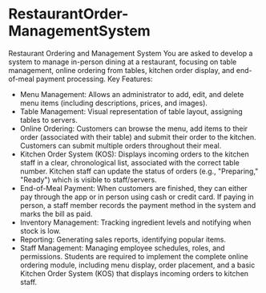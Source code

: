 # RestaurantOrder-ManagementSystem

Restaurant Ordering and Management System
You are asked to develop a system to manage in-person dining at a restaurant, focusing
on table management, online ordering from tables, kitchen order display, and
end-of-meal payment processing.
Key Features:
* Menu Management: Allows an administrator to add, edit, and delete menu items
(including descriptions, prices, and images).
* Table Management: Visual representation of table layout, assigning tables to
servers.
* Online Ordering: Customers can browse the menu, add items to their order
(associated with their table) and submit their order to the kitchen. Customers can
submit multiple orders throughout their meal.
* Kitchen Order System (KOS): Displays incoming orders to the kitchen staff in a
clear, chronological list, associated with the correct table number. Kitchen staff
can update the status of orders (e.g., "Preparing," "Ready") which is visible to
staff/servers.
* End-of-Meal Payment: When customers are finished, they can either pay
through the app or in person using cash or credit card. If paying in person, a staff
member records the payment method in the system and marks the bill as paid.
* Inventory Management: Tracking ingredient levels and notifying when stock is
low.
* Reporting: Generating sales reports, identifying popular items.
* Staff Management: Managing employee schedules, roles, and permissions.
Students are required to implement the complete online ordering module, including
menu display, order placement, and a basic Kitchen Order System (KOS) that displays
incoming orders to kitchen staff.
